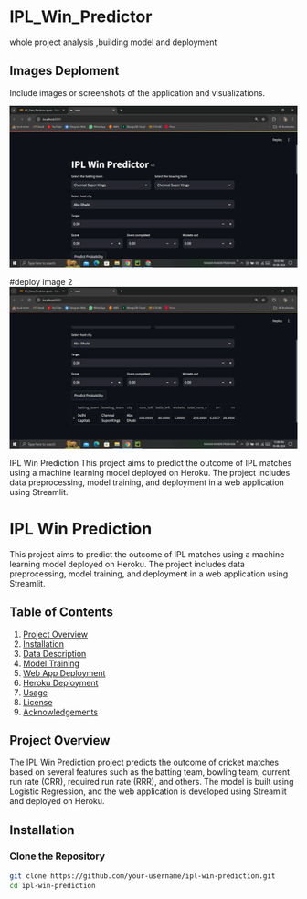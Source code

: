 # IPL_Win_Predictor
whole project analysis ,building model and deployment
## Images Deploment
Include images or screenshots of the application and visualizations.

<img src="https://github.com/rpjinu/IPL_Win_Predictor/blob/main/deploy_image1.png" width="900">

#deploy image 2
<img src="https://github.com/rpjinu/IPL_Win_Predictor/blob/main/deploy_image2.png" width="900">

IPL Win Prediction
This project aims to predict the outcome of IPL matches using a machine learning model deployed on Heroku. The project includes data preprocessing, model training, and deployment in a web application using Streamlit.

# IPL Win Prediction

This project aims to predict the outcome of IPL matches using a machine learning model deployed on Heroku. The project includes data preprocessing, model training, and deployment in a web application using Streamlit.

## Table of Contents

1. [Project Overview](#project-overview)
2. [Installation](#installation)
3. [Data Description](#data-description)
4. [Model Training](#model-training)
5. [Web App Deployment](#web-app-deployment)
6. [Heroku Deployment](#heroku-deployment)
7. [Usage](#usage)
8. [License](#license)
9. [Acknowledgements](#acknowledgements)

## Project Overview

The IPL Win Prediction project predicts the outcome of cricket matches based on several features such as the batting team, bowling team, current run rate (CRR), required run rate (RRR), and others. The model is built using Logistic Regression, and the web application is developed using Streamlit and deployed on Heroku.

## Installation

### Clone the Repository

```bash
git clone https://github.com/your-username/ipl-win-prediction.git
cd ipl-win-prediction

